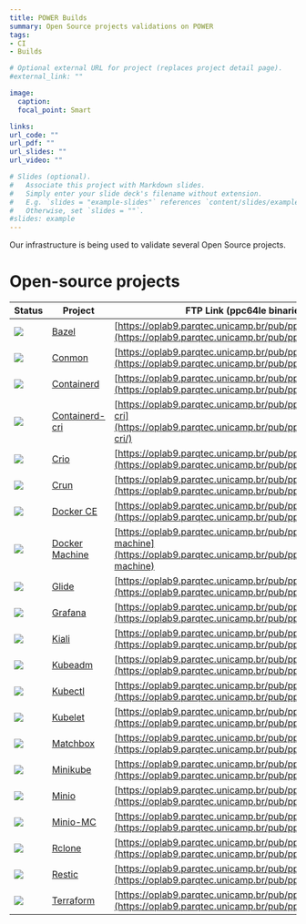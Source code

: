 ```yaml
---
title: POWER Builds
summary: Open Source projects validations on POWER
tags:
- CI
- Builds

# Optional external URL for project (replaces project detail page).
#external_link: ""

image:
  caption:
  focal_point: Smart

links:
url_code: ""
url_pdf: ""
url_slides: ""
url_video: ""

# Slides (optional).
#   Associate this project with Markdown slides.
#   Simply enter your slide deck's filename without extension.
#   E.g. `slides = "example-slides"` references `content/slides/example-slides.md`.
#   Otherwise, set `slides = ""`.
#slides: example
---
```


Our infrastructure is being used to validate several Open Source projects.

# Open-source projects


|Status|Project|FTP Link (ppc64le binaries)|
|---|---|---|
| ![](https://app.travis-ci.com/Unicamp-OpenPower/bazel-releases.svg?branch=master) | [Bazel](https://bazel.build) | [https://oplab9.parqtec.unicamp.br/pub/ppc64el/bazel](https://oplab9.parqtec.unicamp.br/pub/ppc64el/bazel/)
| ![](https://app.travis-ci.com/Unicamp-OpenPower/conmon-releases.svg?branch=main) | [Conmon](https://github.com/containers/conmon) | [https://oplab9.parqtec.unicamp.br/pub/ppc64el/conmon](https://oplab9.parqtec.unicamp.br/pub/ppc64el/conmon/)
| ![](https://app.travis-ci.com/Unicamp-OpenPower/containerd-releases.svg?branch=master) | [Containerd](https://containerd.io) | [https://oplab9.parqtec.unicamp.br/pub/ppc64el/containerd](https://oplab9.parqtec.unicamp.br/pub/ppc64el/containerd/)
| ![](http://minicloud.parqtec.unicamp.br:60000/job/containerd-cri-release/badge/icon?) | [Containerd-cri](https://github.com/containerd/cri) | [https://oplab9.parqtec.unicamp.br/pub/ppc64el/containerd-cri](https://oplab9.parqtec.unicamp.br/pub/ppc64el/containerd-cri/)
| ![](https://app.travis-ci.com/Unicamp-OpenPower/crio-releases.svg?branch=main) | [Crio](https://cri-o.io/) | [https://oplab9.parqtec.unicamp.br/pub/ppc64el/crio](https://oplab9.parqtec.unicamp.br/pub/ppc64el/crio/)
| ![](https://app.travis-ci.com/Unicamp-OpenPower/crun-releases.svg?branch=main) | [Crun](https://github.com/containers/crun) | [https://oplab9.parqtec.unicamp.br/pub/ppc64el/crun](https://oplab9.parqtec.unicamp.br/pub/ppc64el/crun/)
| ![](http://minicloud.parqtec.unicamp.br:60000/job/docker-ce-releases/badge/icon?) | [Docker CE](https://docs.docker.com/install) | [https://oplab9.parqtec.unicamp.br/pub/ppc64el/docker](https://oplab9.parqtec.unicamp.br/pub/ppc64el/docker)
| ![](https://app.travis-ci.com/Unicamp-OpenPower/docker-machine-releases.svg?branch=main) | [Docker Machine](https://gitlab.com/gitlab-org/ci-cd/docker-machine) | [https://oplab9.parqtec.unicamp.br/pub/ppc64el/docker-machine](https://oplab9.parqtec.unicamp.br/pub/ppc64el/docker-machine)
| ![](https://app.travis-ci.com/Unicamp-OpenPower/glide-releases.svg?branch=master) | [Glide](https://github.com/Masterminds/glide) | [https://oplab9.parqtec.unicamp.br/pub/ppc64el/glide](https://oplab9.parqtec.unicamp.br/pub/ppc64el/glide)
| ![](http://minicloud.parqtec.unicamp.br:60000/job/grafana-releases/badge/icon?) | [Grafana](https://grafana.com) | [https://oplab9.parqtec.unicamp.br/pub/ppc64el/grafana](https://oplab9.parqtec.unicamp.br/pub/ppc64el/grafana)
| ![](https://app.travis-ci.com/Unicamp-OpenPower/kiali-releases.svg?branch=master) | [Kiali](https://www.kiali.io) | [https://oplab9.parqtec.unicamp.br/pub/ppc64el/kiali](https://oplab9.parqtec.unicamp.br/pub/ppc64el/kiali)
| ![](https://app.travis-ci.com/Unicamp-OpenPower/kubeadm-releases.svg?branch=master) | [Kubeadm](https://kubernetes.io/docs/setup/production-environment/tools/kubeadm/install-kubeadm/) | [https://oplab9.parqtec.unicamp.br/pub/ppc64el/kubeadm](https://oplab9.parqtec.unicamp.br/pub/ppc64el/kubeadm)
| ![](https://app.travis-ci.com/Unicamp-OpenPower/kubectl-releases.svg?branch=master) | [Kubectl](https://kubernetes.io/docs/tasks/tools/#kubectl) | [https://oplab9.parqtec.unicamp.br/pub/ppc64el/kubectl](https://oplab9.parqtec.unicamp.br/pub/ppc64el/kubectl)
| ![](https://app.travis-ci.com/Unicamp-OpenPower/kubelet-releases.svg?branch=main) | [Kubelet](https://kubernetes.io/docs/reference/command-line-tools-reference/kubelet/) | [https://oplab9.parqtec.unicamp.br/pub/ppc64el/kubelet](https://oplab9.parqtec.unicamp.br/pub/ppc64el/kubelet)
| ![](https://app.travis-ci.com/Unicamp-OpenPower/matchbox-releases.svg?branch=master) | [Matchbox](https://matchbox.psdn.io/) | [https://oplab9.parqtec.unicamp.br/pub/ppc64el/matchbox](https://oplab9.parqtec.unicamp.br/pub/ppc64el/matchbox)
| ![](https://app.travis-ci.com/Unicamp-OpenPower/minikube-releases.svg?branch=master) | [Minikube](https://kubernetes.io/docs/tasks/tools/#minikube) | [https://oplab9.parqtec.unicamp.br/pub/ppc64el/minikube](https://oplab9.parqtec.unicamp.br/pub/ppc64el/minikube)
| ![](https://app.travis-ci.com/Unicamp-OpenPower/minio-releases.svg?branch=master) | [Minio](https://min.io) | [https://oplab9.parqtec.unicamp.br/pub/ppc64el/minio](https://oplab9.parqtec.unicamp.br/pub/ppc64el/minio/)
| ![](https://app.travis-ci.com/Unicamp-OpenPower/minio-mc-releases.svg?branch=master) | [Minio-MC](https://min.io) | [https://oplab9.parqtec.unicamp.br/pub/ppc64el/minio-mc](https://oplab9.parqtec.unicamp.br/pub/ppc64el/minio-mc/)
| ![](https://app.travis-ci.com/Unicamp-OpenPower/rclone-releases.svg?branch=master) | [Rclone](https://rclone.org/) | [https://oplab9.parqtec.unicamp.br/pub/ppc64el/rclone](https://oplab9.parqtec.unicamp.br/pub/ppc64el/rclone)
| ![](https://app.travis-ci.com/Unicamp-OpenPower/restic-releases.svg?token=Tyii1MpzYjhv5qLLQWj5&branch=master) | [Restic](https://restic.net) | [https://oplab9.parqtec.unicamp.br/pub/ppc64el/restic](https://oplab9.parqtec.unicamp.br/pub/ppc64el/restic)
| ![](https://app.travis-ci.com/Unicamp-OpenPower/terraform-releases.svg?branch=master) | [Terraform](https://www.terraform.io) | [https://oplab9.parqtec.unicamp.br/pub/ppc64el/terraform](https://oplab9.parqtec.unicamp.br/pub/ppc64el/terraform)


<!---  *********** OLD PROJECTS ***********
| Glibc | The GNU C Library is used as the C library in the GNU system and in GNU/Linux systems, as well as many other systems that use Linux as the kernel.
| GDB   | The GNU Project debugger, allows you to see what is going on `inside' another program while it executes -- or what another program was doing at the moment it crashed.
| Go    | Go is an open source programming language that makes it easy to build simple, reliable, and efficient software.
| LLVM  | The LLVM Project is a collection of modular and reusable compiler and toolchain technologies.
| Open CASCADE | A 3D modeling kernel that consists of reusable C++ object libraries that are available as Open Source.
| Computing on Linear Algebra | Blast library
| Openjdk | an open-source implementation of the Java Platform, Standard Edition, and related projects
Plus several individual users who are using Power for academic research (HTM) or for testing/developing code (tightvnc, qemu, JNA, etc.)
# Research projects
|Project Name|Description|People Involved|
|---|---|---|
|HTM|Hardware Transactional Memory on Power architecture|University of Campinas and University of Alberta|
|Code Verification|Code verification between multiple architectures|University of Campinas|
|Seismic - CRS| Common Reflection Surface|University of Campinas|
-->
